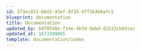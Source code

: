 ```yaml
---
id: 5f3ec833-66d3-43ef-9f35-97f1b4b0afc5
blueprint: documentation
title: Documentation
updated_by: bdf0548e-f14e-4b7d-9abd-d2223cb02cec
updated_at: 1673399065
template: documentation/index
---
```


